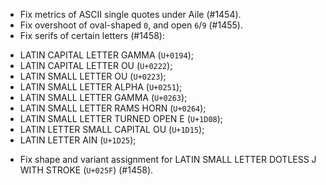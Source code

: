  * Fix metrics of ASCII single quotes under Aile (#1454).
 * Fix overshoot of oval-shaped `0`, and open `6`/`9` (#1455).
 * Fix serifs of certain letters (#1458):
  - LATIN CAPITAL LETTER GAMMA (`U+0194`);
  - LATIN CAPITAL LETTER OU (`U+0222`);
  - LATIN SMALL LETTER OU (`U+0223`);
  - LATIN SMALL LETTER ALPHA (`U+0251`);
  - LATIN SMALL LETTER GAMMA (`U+0263`);
  - LATIN SMALL LETTER RAMS HORN (`U+0264`);
  - LATIN SMALL LETTER TURNED OPEN E (`U+1D08`);
  - LATIN LETTER SMALL CAPITAL OU (`U+1D15`);
  - LATIN LETTER AIN (`U+1D25`);
 * Fix shape and variant assignment for LATIN SMALL LETTER DOTLESS J WITH STROKE (`U+025F`) (#1458).
